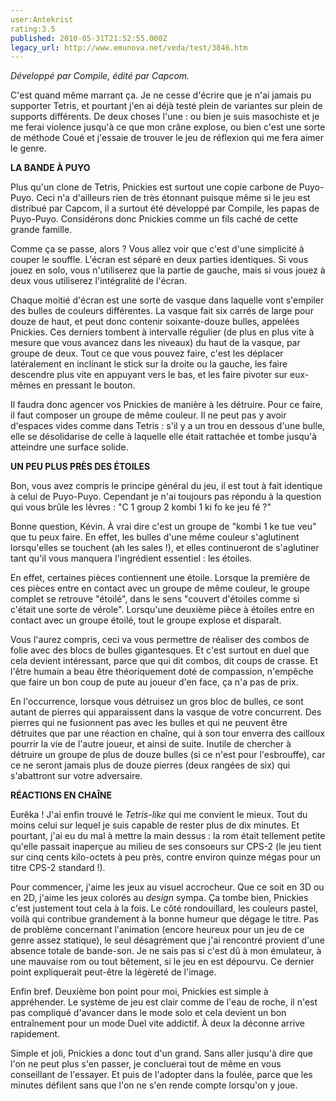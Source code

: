 ```yaml
---
user:Antekrist
rating:3.5
published: 2010-05-31T21:52:55.000Z
legacy_url: http://www.emunova.net/veda/test/3846.htm
---
```

_Développé par Compile, édité par Capcom._  

  

C'est quand même marrant ça. Je ne cesse d'écrire que je n'ai jamais pu supporter Tetris, et pourtant j'en ai déjà testé plein de variantes sur plein de supports différents. De deux choses l'une : ou bien je suis masochiste et je me ferai violence jusqu'à ce que mon crâne explose, ou bien c'est une sorte de méthode Coué et j'essaie de trouver le jeu de réflexion qui me fera aimer le genre.  

  

**LA BANDE À PUYO**  

Plus qu'un clone de Tetris, Pnickies est surtout une copie carbone de Puyo-Puyo. Ceci n'a d'ailleurs rien de très étonnant puisque même si le jeu est distribué par Capcom, il a surtout été développé par Compile, les papas de Puyo-Puyo. Considérons donc Pnickies comme un fils caché de cette grande famille.  

Comme ça se passe, alors ? Vous allez voir que c'est d'une simplicité à couper le souffle. L'écran est séparé en deux parties identiques. Si vous jouez en solo, vous n'utiliserez que la partie de gauche, mais si vous jouez à deux vous utiliserez l'intégralité de l'écran.  

Chaque moitié d'écran est une sorte de vasque dans laquelle vont s'empiler des bulles de couleurs différentes. La vasque fait six carrés de large pour douze de haut, et peut donc contenir soixante-douze bulles, appelées Pnickies. Ces derniers tombent à intervalle régulier (de plus en plus vite à mesure que vous avancez dans les niveaux) du haut de la vasque, par groupe de deux. Tout ce que vous pouvez faire, c'est les déplacer latéralement en inclinant le stick sur la droite ou la gauche, les faire descendre plus vite en appuyant vers le bas, et les faire pivoter sur eux-mêmes en pressant le bouton.  

Il faudra donc agencer vos Pnickies de manière à les détruire. Pour ce faire, il faut composer un groupe de même couleur. Il ne peut pas y avoir d'espaces vides comme dans Tetris : s'il y a un trou en dessous d'une bulle, elle se désolidarise de celle à laquelle elle était rattachée et tombe jusqu'à atteindre une surface solide.  

  

**UN PEU PLUS PRÈS DES ÉTOILES**  

Bon, vous avez compris le principe général du jeu, il est tout à fait identique à celui de Puyo-Puyo. Cependant je n'ai toujours pas répondu à la question qui vous brûle les lèvres : "C 1 group 2 kombi 1 ki fo ke jeu fé ?"  

Bonne question, Kévin. À vrai dire c'est un groupe de "kombi 1 ke tue veu" que tu peux faire. En effet, les bulles d'une même couleur s'aglutinent lorsqu'elles se touchent (ah les sales !), et elles continueront de s'aglutiner tant qu'il vous manquera l'ingrédient essentiel : les étoiles.  

En effet, certaines pièces contiennent une étoile. Lorsque la première de ces pièces entre en contact avec un groupe de même couleur, le groupe complet se retrouve "étoilé", dans le sens "couvert d'étoiles comme si c'était une sorte de vérole". Lorsqu'une deuxième pièce à étoiles entre en contact avec un groupe étoilé, tout le groupe explose et disparaît.  

Vous l'aurez compris, ceci va vous permettre de réaliser des combos de folie avec des blocs de bulles gigantesques. Et c'est surtout en duel que cela devient intéressant, parce que qui dit combos, dit coups de crasse. Et l'être humain a beau être théoriquement doté de compassion, n'empêche que faire un bon coup de pute au joueur d'en face, ça n'a pas de prix.  

En l'occurrence, lorsque vous détruisez un gros bloc de bulles, ce sont autant de pierres qui apparaissent dans la vasque de votre concurrent. Des pierres qui ne fusionnent pas avec les bulles et qui ne peuvent être détruites que par une réaction en chaîne, qui à son tour enverra des cailloux pourrir la vie de l'autre joueur, et ainsi de suite. Inutile de chercher à détruire un groupe de plus de douze bulles (si ce n'est pour l'esbrouffe), car ce ne seront jamais plus de douze pierres (deux rangées de six) qui s'abattront sur votre adversaire.  

  

**RÉACTIONS EN CHAÎNE**  

Eurêka ! J'ai enfin trouvé le _Tetris-like_ qui me convient le mieux. Tout du moins celui sur lequel je suis capable de rester plus de dix minutes. Et pourtant, j'ai eu du mal à mettre la main dessus : la rom était tellement petite qu'elle passait inaperçue au milieu de ses consoeurs sur CPS-2 (le jeu tient sur cinq cents kilo-octets à peu près, contre environ quinze mégas pour un titre CPS-2 standard !).  

Pour commencer, j'aime les jeux au visuel accrocheur. Que ce soit en 3D ou en 2D, j'aime les jeux colorés au _design_ sympa. Ça tombe bien, Pnickies c'est justement tout cela à la fois. Le côté rondouillard, les couleurs pastel, voilà qui contribue grandement à la bonne humeur que dégage le titre. Pas de problème concernant l'animation (encore heureux pour un jeu de ce genre assez statique), le seul désagrément que j'ai rencontré provient d'une absence totale de bande-son. Je ne sais pas si c'est dû à mon émulateur, à une mauvaise rom ou tout bêtement, si le jeu en est dépourvu. Ce dernier point expliquerait peut-être la légèreté de l'image.  

Enfin bref. Deuxième bon point pour moi, Pnickies est simple à appréhender. Le système de jeu est clair comme de l'eau de roche, il n'est pas compliqué d'avancer dans le mode solo et cela devient un bon entraînement pour un mode Duel vite addictif. À deux la déconne arrive rapidement.  

Simple et joli, Pnickies a donc tout d'un grand. Sans aller jusqu'à dire que l'on ne peut plus s'en passer, je concluerai tout de même en vous conseillant de l'essayer. Et puis de l'adopter dans la foulée, parce que les minutes défilent sans que l'on ne s'en rende compte lorsqu'on y joue.